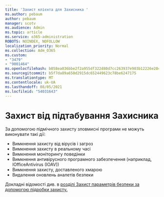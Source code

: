 ```yaml
---
title: 'Захист клієнта для Захисника '
ms.author: pebaum
author: pebaum
manager: scotv
ms.audience: Admin
ms.topic: article
ms.service: o365-administration
ROBOTS: NOINDEX, NOFOLLOW
localization_priority: Normal
ms.collection: Adm_O365
ms.custom:
- "3479"
- "9001464"
ms.openlocfilehash: b058ea036bbe2f2a955df322d80d7cc263937e903b12226e204b24432035f06e
ms.sourcegitcommit: b5f7da89a650d2915dc652449623c78be6247175
ms.translationtype: MT
ms.contentlocale: uk-UA
ms.lasthandoff: 08/05/2021
ms.locfileid: "54031643"
---
```

# <a name="defender-tamper-protection"></a>Захист від підтабування Захисника 

За допомогою підмічного захисту зловмисні програми не можуть виконувати такі дії:

- Вимкнення захисту від вірусів і загроз
- Вимкнення захисту в реальному часі
- Вимкнення моніторингу поведінки
- Вимкнення антивірусного програмного забезпечення (наприклад, IOfficeAntivirus (IOAV))
- Вимкнення захисту, доставленого хмарою
- Видалення оновлень аналетів безпеки

Докладні відомості див. в [розділі Захист параметрів безпеки за допомогою підробки захисту.](https://docs.microsoft.com/windows/security/threat-protection/windows-defender-antivirus/prevent-changes-to-security-settings-with-tamper-protection)
